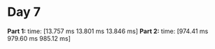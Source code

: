 # Day 7

**Part 1:** time:   [13.757 ms 13.801 ms 13.846 ms]
**Part 2:** time:   [974.41 ms 979.60 ms 985.12 ms]
